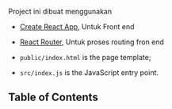 Project ini dibuat menggunakan 

* [Create React App](https://github.com/facebookincubator/create-react-app), Untuk Front end 
* [React Router](https://github.com/ReactTraining/react-router), Untuk proses routing fron end


* `public/index.html` is the page template;
* `src/index.js` is the JavaScript entry point.

## Table of Contents


